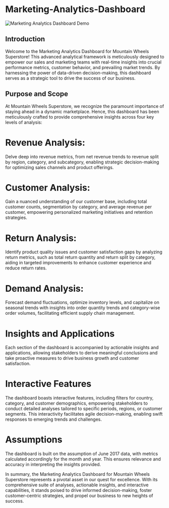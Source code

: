 # Marketing-Analytics-Dashboard

![Marketing Analytics Dashboard Demo](https://github.com/Farahhoque/Marketing-Analytics-Dashboard/raw/main/MD2%20-%20Made%20with%20Clipchamp.gif)

## Introduction
Welcome to the Marketing Analytics Dashboard for Mountain Wheels Superstore! This advanced analytical framework is meticulously designed to empower our sales and marketing teams with real-time insights into crucial performance metrics, customer behavior, and prevailing market trends. By harnessing the power of data-driven decision-making, this dashboard serves as a strategic tool to drive the success of our business.

## Purpose and Scope
At Mountain Wheels Superstore, we recognize the paramount importance of staying ahead in a dynamic marketplace. Hence, this dashboard has been meticulously crafted to provide comprehensive insights across four key levels of analysis:

# Revenue Analysis: 
Delve deep into revenue metrics, from net revenue trends to revenue split by region, category, and subcategory, enabling strategic decision-making for optimizing sales channels and product offerings.

# Customer Analysis: 
Gain a nuanced understanding of our customer base, including total customer counts, segmentation by category, and average revenue per customer, empowering personalized marketing initiatives and retention strategies.

# Return Analysis: 
Identify product quality issues and customer satisfaction gaps by analyzing return metrics, such as total return quantity and return split by category, aiding in targeted improvements to enhance customer experience and reduce return rates.

# Demand Analysis: 
Forecast demand fluctuations, optimize inventory levels, and capitalize on seasonal trends with insights into order quantity trends and category-wise order volumes, facilitating efficient supply chain management.

# Insights and Applications
Each section of the dashboard is accompanied by actionable insights and applications, allowing stakeholders to derive meaningful conclusions and take proactive measures to drive business growth and customer satisfaction.

# Interactive Features
The dashboard boasts interactive features, including filters for country, category, and customer demographics, empowering stakeholders to conduct detailed analyses tailored to specific periods, regions, or customer segments. This interactivity facilitates agile decision-making, enabling swift responses to emerging trends and challenges.

# Assumptions
The dashboard is built on the assumption of June 2017 data, with metrics calculated accordingly for the month and year. This ensures relevance and accuracy in interpreting the insights provided.

In summary, the Marketing Analytics Dashboard for Mountain Wheels Superstore represents a pivotal asset in our quest for excellence. With its comprehensive suite of analyses, actionable insights, and interactive capabilities, it stands poised to drive informed decision-making, foster customer-centric strategies, and propel our business to new heights of success.

